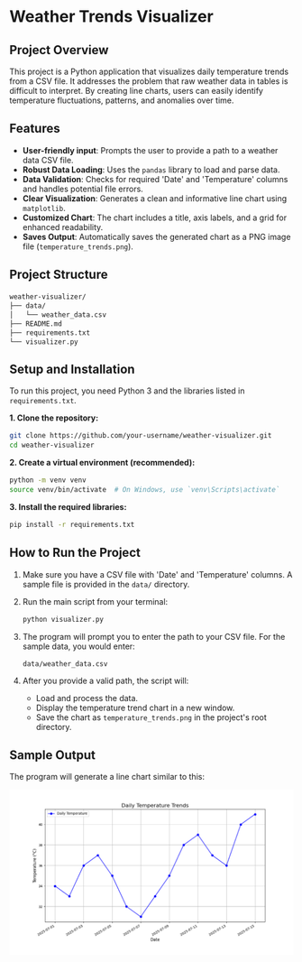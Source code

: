 # Weather Trends Visualizer

## Project Overview

This project is a Python application that visualizes daily temperature trends from a CSV file. It addresses the problem that raw weather data in tables is difficult to interpret. By creating line charts, users can easily identify temperature fluctuations, patterns, and anomalies over time.

## Features

-   **User-friendly input**: Prompts the user to provide a path to a weather data CSV file.
-   **Robust Data Loading**: Uses the `pandas` library to load and parse data.
-   **Data Validation**: Checks for required 'Date' and 'Temperature' columns and handles potential file errors.
-   **Clear Visualization**: Generates a clean and informative line chart using `matplotlib`.
-   **Customized Chart**: The chart includes a title, axis labels, and a grid for enhanced readability.
-   **Saves Output**: Automatically saves the generated chart as a PNG image file (`temperature_trends.png`).

## Project Structure

```
weather-visualizer/
├── data/
│   └── weather_data.csv
├── README.md
├── requirements.txt
└── visualizer.py
```

## Setup and Installation

To run this project, you need Python 3 and the libraries listed in `requirements.txt`.

**1. Clone the repository:**
```bash
git clone https://github.com/your-username/weather-visualizer.git
cd weather-visualizer
```

**2. Create a virtual environment (recommended):**
```bash
python -m venv venv
source venv/bin/activate  # On Windows, use `venv\Scripts\activate`
```

**3. Install the required libraries:**
```bash
pip install -r requirements.txt
```

## How to Run the Project

1.  Make sure you have a CSV file with 'Date' and 'Temperature' columns. A sample file is provided in the `data/` directory.

2.  Run the main script from your terminal:
    ```bash
    python visualizer.py
    ```

3.  The program will prompt you to enter the path to your CSV file. For the sample data, you would enter:
    ```
    data/weather_data.csv
    ```

4.  After you provide a valid path, the script will:
    -   Load and process the data.
    -   Display the temperature trend chart in a new window.
    -   Save the chart as `temperature_trends.png` in the project's root directory.

## Sample Output

The program will generate a line chart similar to this:

![Sample Temperature Chart](temperature_trends.png)
